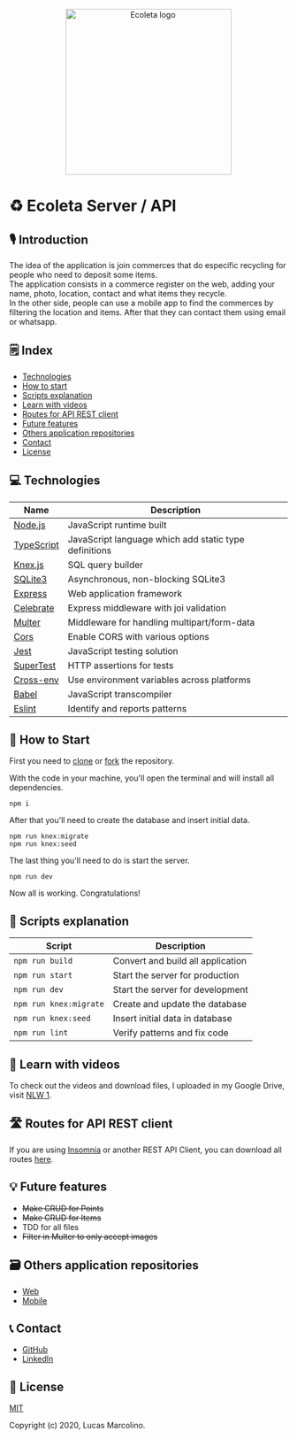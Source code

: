 <p align="center"><a href="https://github.com/marcolinolucas/ecoleta-api" target="_blank" rel="noopener noreferrer"><img width="300" src="https://i.imgur.com/j6ueyfO.png" alt="Ecoleta logo"></a></p>

# ♻️ Ecoleta Server / API

## 🎙 Introduction

The idea of the application is join commerces that do especific recycling for
people who need to deposit some items.\
The application consists in a commerce register on the web, adding your name, photo,
location, contact and what items they recycle.\
In the other side, people can use a mobile app to find the commerces by filtering
the location and items. After that they can contact them using email or whatsapp.

## 🗒 Index

- [Technologies](#technologies)
- [How to start](#howToStart) 
- [Scripts explanation](#scriptsExplanation)
- [Learn with videos](#learnWithVideos)
- [Routes for API REST client](#routesForApiRestClient)
- [Future features](#futureFeatures)
- [Others application repositories](#othersApplicationRepositories)
- [Contact](#contact)
- [License](#license)

## 💻 Technologies <a name="technologies" />

| Name | Description |
|---------|-------------|
| [Node.js]          | JavaScript runtime built |
| [TypeScript]          | JavaScript language which add static type definitions |
| [Knex.js]             | SQL query builder |
| [SQLite3]             | Asynchronous, non-blocking SQLite3 |
| [Express]          | Web application framework |
| [Celebrate]             | Express middleware with joi validation |
| [Multer]                | Middleware for handling multipart/form-data |
| [Cors]                | Enable CORS with various options |
| [Jest]          | JavaScript testing solution |
| [SuperTest]          | HTTP assertions for tests |
| [Cross-env]          | Use environment variables across platforms |
| [Babel]          | JavaScript transcompiler |
| [Eslint]          | Identify and reports patterns |

[Node.js]: https://nodejs.org
[TypeScript]: https://www.typescriptlang.org
[Knex.js]: http://knexjs.org
[SQLite3]: https://github.com/mapbox/node-sqlite3
[Express]: https://github.com/expressjs/express
[Celebrate]: https://github.com/arb/celebrate
[Multer]: https://github.com/expressjs/multer
[Cors]: https://github.com/expressjs/cors
[Jest]: https://github.com/facebook/jest
[SuperTest]: https://github.com/visionmedia/supertest
[Cross-env]: https://github.com/kentcdodds/cross-env
[Babel]: https://babeljs.io/
[Eslint]: https://github.com/eslint/eslint


## 🚀 How to Start <a name="howToStart" />

First you need to [clone](https://help.github.com/en/github/creating-cloning-and-archiving-repositories/cloning-a-repository) or [fork](https://help.github.com/en/github/getting-started-with-github/fork-a-repo) the repository.

With the code in your machine, you'll open the terminal and will install all dependencies.

``` npm i ```

After that you'll need to create the database and insert initial data.

``` npm run knex:migrate ```\
``` npm run knex:seed ```

The last thing you'll need to do is start the server.

``` npm run dev ```

Now all is working. Congratulations!

## 🔧 Scripts explanation <a name="scriptsExplanation" />

| Script | Description |
|---------|-------------|
| ``` npm run build ```             | Convert and build all application |
| ``` npm run start ```             | Start the server for production |
| ``` npm run dev ```             | Start the server for development |
| ``` npm run knex:migrate ```             | Create and update the database |
| ``` npm run knex:seed ```             | Insert initial data in database |
| ``` npm run lint ```             | Verify patterns and fix code |

## 🎥 Learn with videos <a name="learnWithVideos" />

To check out the videos and download files, I uploaded in my Google Drive, visit [NLW 1](https://drive.google.com/drive/folders/1gBQrXv8wjhn08GkfW4ZjtWkn0nPm-K3c?usp=sharing).

## 🛣️ Routes for API REST client <a name="routesForApiRestClient" />

If you are using [Insomnia](https://insomnia.rest/) or another REST API Client, you can download all routes [here](https://drive.google.com/file/d/1cgdLVAxMSiGwsb7brSMUxvbvlmB7AxOH/view?usp=sharing).

## 💡 Future features <a name="futureFeatures" />

- ~~Make CRUD for Points~~
- ~~Make CRUD for Items~~
- TDD for all files
- ~~Filter in Multer to only accept images~~

## 🗃 Others application repositories <a name="othersApplicationRepositories" />

- [Web](https://github.com/marcolinolucas/ecoleta-web)
- [Mobile](https://github.com/marcolinolucas/ecoleta-mobile)

## 📞 Contact <a name="contact" />

- [GitHub](https://github.com/marcolinolucas)
- [LinkedIn](https://www.linkedin.com/in/lucas-marcolino)

## 📔 License <a name="license" />

[MIT](https://choosealicense.com/licenses/mit/)

Copyright (c) 2020, Lucas Marcolino.
